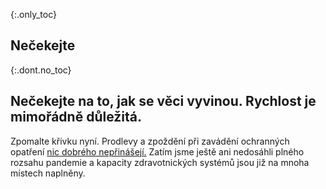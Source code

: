 {:.only_toc}
## Nečekejte

{:.dont.no_toc}
## Nečekejte na to, jak se věci vyvinou. Rychlost je mimořádně důležitá.

Zpomalte křivku nyní. Prodlevy a zpoždění při zavádění ochranných opatření [nic dobrého nepřinášejí.](https://twitter.com/TomBossert/status/1236399377087959041) Zatím jsme ještě ani nedosáhli plného rozsahu pandemie a kapacity zdravotnických systémů jsou již na mnoha místech naplněny.
